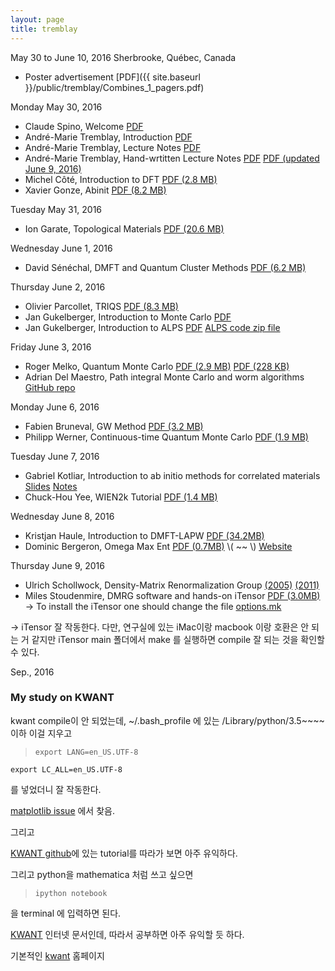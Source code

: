 ```yaml
---
layout: page
title: tremblay
---
```


May 30 to June 10, 2016
Sherbrooke, Québec, Canada

* Poster advertisement [PDF]({{ site.baseurl }}/public/tremblay/Combines_1_pagers.pdf) 

Monday May 30, 2016

* Claude Spino, Welcome [PDF](/public/tremblay/WelcomeClaudeSpino.pdf)
* André-Marie Tremblay, Introduction [PDF](/public/tremblay/1605_Introduction_to_the_school.pdf)
* André-Marie Tremblay, Lecture Notes [PDF](/public/tremblay/N-corps-2014.pdf)
* André-Marie Tremblay, Hand-wrtitten Lecture Notes [PDF](/public/tremblay/Handwritten_lecture_notes_on_Refresher_Many-Body_theory_Tremblay.pdf)
    [PDF (updated June 9, 2016)](/public/tremblay/Handwritten-lecture-notes-on-Refresher-Many-Body-theory-Tremblay-updated.pdf)
* Michel Côté, Introduction to DFT [PDF (2.8 MB)](/public/tremblay/intro_dft.pdf)
* Xavier Gonze, Abinit [PDF (8.2 MB)](/public/tremblay/Sherbrooke_ABINIT_v5.pdf)


Tuesday May 31, 2016

* Ion Garate, Topological Materials [PDF (20.6 MB)](/public/tremblay/garate_jouvence.pdf)

Wednesday June 1, 2016

* David Sénéchal, DMFT and Quantum Cluster Methods [PDF (6.2 MB)](/public/tremblay/2016-Ecole.pdf)

Thursday June 2, 2016

* Olivier Parcollet, TRIQS [PDF (8.3 MB)](/public/tremblay/TRIQSCanada.pdf)
* Jan Gukelberger, Introduction to Monte Carlo [PDF](/public/tremblay/2016-06-MCIntro-Sherbrooke.pdf)
* Jan Gukelberger, Introduction to ALPS [PDF](/public/tremblay/2016-06-ALPS-Sherbrooke.pdf) [ALPS code zip file](/public/tremblay/2016-06-ALPS_bilayer_example.zip)

Friday June 3, 2016

* Roger Melko, Quantum Monte Carlo [PDF (2.9 MB)](/public/tremblay/QMC_Melko.pdf) [PDF (228 KB)](/public/tremblay/Melko_SSEQMC.pdf)
* Adrian Del Maestro, Path integral Monte Carlo and worm algorithms [GitHub repo](https://github.com/agdelma/pimc-notes)


Monday June 6, 2016

* Fabien Bruneval, GW Method [PDF (3.2 MB)](/public/tremblay/bruneval_sherbrooke_mbpt.pdf)
* Philipp Werner, Continuous-time Quantum Monte Carlo [PDF (1.9 MB)](/public/tremblay/Werner-Hand-written.pdf)

Tuesday June 7, 2016

* Gabriel Kotliar, Introduction to ab initio methods for correlated materials [Slides](/public/tremblay/kotliar_chuck.pdf) [Notes](/public/tremblay/kotliar-jouvence.pdf)
* Chuck-Hou Yee, WIEN2k Tutorial [PDF (1.4 MB)](/public/tremblay/W2KJouvence2016.pdf)


Wednesday June 8, 2016

* Kristjan Haule, Introduction to DMFT-LAPW [PDF (34.2MB)](/public/tremblay/Haule_Scherbrooke.pdf)
* Dominic Bergeron, Omega Max Ent [PDF (0.7MB)](/public/tremblay/OmegaMaxEnt_intro.pdf) \\( ~~ \\)  [Website](http://www.physique.usherbrooke.ca/MaxEnt/index.php/Main_Page)

Thursday June 9, 2016

* Ulrich Schollwock, Density-Matrix Renormalization Group [(2005)](/public/tremblay/0409292v1.pdf) [(2011)](/public/tremblay/1008.3477.pdf)
* Miles Stoudenmire, DMRG software and hands-on iTensor [PDF (3.0MB)](/public/tremblay/MPS_ITensor_Sherbrooke_2016.pdf)
-> To install the iTensor one should change the file [options.mk](/public/iTensor/options.mk)

-> iTensor 잘 작동한다. 다만, 연구실에 있는 iMac이랑 macbook 이랑 호환은 안 되는 거 같지만 iTensor main 폴더에서 make 를 실행하면 compile 잘 되는 것을 확인할 수 있다.


Sep., 2016

### My study on KWANT

kwant compile이 안 되었는데,
~/.bash_profile 에 있는
/Library/python/3.5~~~~ 이하 이걸 지우고

> `export LANG=en_US.UTF-8`
>
`export LC_ALL=en_US.UTF-8`


를 넣었더니 잘 작동한다.

[matplotlib issue](https://github.com/matplotlib/matplotlib/issues/5919/) 에서 찾음.


그리고

[KWANT github](https://github.com/kwant-project/billiard/blob/master/billiard.ipynb)에 있는 tutorial를 따라가 보면 아주 유익하다.

그리고 python을 mathematica 처럼 쓰고 싶으면

> `ipython notebook`

을 terminal 에 입력하면 된다.


[KWANT](https://kwant-project.org/doc/1.0/tutorial/tutorial1) 인터넷 문서인데, 따라서 공부하면 아주 유익할 듯 하다.

기본적인 [kwant](https://kwant-project.org/) 홈페이지
